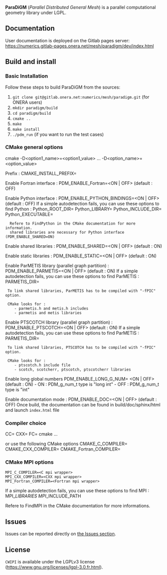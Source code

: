 **ParaDiGM** (*Parallel Distributed General Mesh*) is a parallel computational geometry library under LGPL.

## Documentation  ##

User documentation is deployed on the Gitlab pages server: https://numerics.gitlab-pages.onera.net/mesh/paradigm/dev/index.html

## Build and install ##

### Basic Installation

Follow these steps to build ParaDiGM from the sources:

1. `git clone git@gitlab.onera.net:numerics/mesh/paradigm.git` (for ONERA users)
2. `mkdir paradigm/build`
3. `cd paradigm/build`
4. `cmake ..`
5. `make`
6. `make install`
7. `./pdm_run` (if you want to run the test cases)

### CMake general options

cmake -D<option1_name>=<option1_value> ... -D<option_name>=<option_value>

Prefix :
    CMAKE_INSTALL_PREFIX=<prefix>

Enable Fortran interface :
    PDM_ENABLE_Fortran=<ON | OFF> (default : OFF)

Enable Python interface :
    PDM_ENABLE_PYTHON_BINDINGS=<ON | OFF> (default : OFF)
      If a simple autodetection fails, you can use these options to find Python :
        Python_ROOT_DIR=<path>
        Python_LIBRARY=<path>
        Python_INCLUDE_DIR=<path>
        Python_EXECUTABLE=<path>

      Refere to FindPython in the CMake documentation for more information.
      shared libraries are necessary for Python interface (PDM_ENABLE_SHARED=ON)

Enable shared libraries :
    PDM_ENABLE_SHARED=<ON | OFF> (default : ON)

Enable static libraries :
    PDM_ENABLE_STATIC=<ON | OFF> (default : ON)

Enable ParMETIS library (parallel graph partition) :
    PDM_ENABLE_PARMETIS=<ON | OFF> (default : ON)
      If a simple autodetection fails, you can use these options to find ParMETIS :
        PARMETIS_DIR=<path>

     To link shared libraries, ParMETIS has to be compiled with "-fPIC" option.

     CMake looks for :
        - parmetis.h and metis.h includes
        - parmetis and metis libraries

Enable PTSCOTCH library (parallel graph partition) :
    PDM_ENABLE_PTSCOTCH=<ON | OFF> (default : ON)
      If a simple autodetection fails, you can use these options to find ParMETIS :
        PARMETIS_DIR=<path>

     To link shared libraries, PTSCOTCH has to be compiled with "-fPIC" option.

     CMake looks for :
        - ptscotch.h include file
        - scotch, scotcherr, ptscotch, ptscotcherr libraries

Enable long global numbers
     PDM_ENABLE_LONG_G_NUM= <ON | OFF> (default : ON)
       - ON  : PDM_g_num_t type is "long int"
       - OFF : PDM_g_num_t type is "int"

Enable documentation mode :
     PDM_ENABLE_DOC=<ON | OFF> (default : OFF)
     Once build, the documentation can be found in build/doc/sphinx/html and launch `index.html` file

### Compiler choice

CC=<C compiler> CXX=<CXX compiler> FC=<Fortran compiler> cmake ...

or use the following CMake options
    CMAKE_C_COMPILER=<C compiler>
    CMAKE_CXX_COMPILER=<CXX compiler>
    CMAKE_Fortran_COMPILER=<Fortran compiler>

### CMake MPI options

    MPI_C_COMPILER=<C mpi wrapper>
    MPI_CXX_COMPILER=<CXX mpi wrapper>
    MPI_Fortran_COMPILER=<Fortran mpi wrapper>

If a simple autodetection fails, you can use these options to find MPI :
    MPI_<lang>_LIBRARIES
    MPI_<lang>_INCLUDE_PATH

Refere to FindMPI in the CMake documentation for more informations.

## Issues ##

Issues can be reported directly on [the Issues section](https://gitlab.onera.net/numerics/mesh/paradigm/-/issues).

## License ##

`CWIPI` is available under the LGPLv3 license (https://www.gnu.org/licenses/lgpl-3.0.fr.html).
